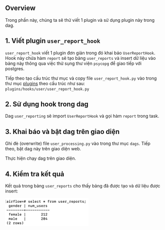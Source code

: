 ## Overview

Trong phần này, chúng ta sẽ thử viết 1 plugin và sử dụng plugin này trong dag.

## 1. Viết plugin `user_report_hook`

`user_report_hook` viết 1 plugin đơn giản trong đó khai báo `UserReportHook`. Hook này chứa hàm `report` sẽ tạo
bảng `user_reports` và insert dữ liệu vào bảng này thông qua việc thử sụng thư viện `psycopg` để giao tiếp với postgres.

Tiếp theo tạo cấu trúc thư mục và copy file `user_report_hook.py` vào trong thư
mục [plugins](../00-setup/airflow/plugins) theo cấu trúc như sau: `plugins/hooks/user/user_report_hook.py`

## 2. Sử dụng hook trong dag

Dag `user_reporting` sẽ import `UserReportHook` và gọi hàm `report` trong task.

## 3. Khai báo và bật dag trên giao diện

Ghi đè (overwrite) file `user_processing.py` vào trong thư mục `dags`. Tiếp theo, bật dag này trên giao diện web.

Thực hiện chạy dag trên giao diện.

## 4. Kiểm tra kết quả

Kết quả trong bảng `user_reports` cho thấy bảng đã được tạo và dữ liệu được insert:

![](img/user_reports.png)